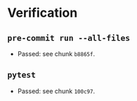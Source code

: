 # Verification

## `pre-commit run --all-files`
- Passed: see chunk `b8865f`.

## `pytest`
- Passed: see chunk `100c97`.
